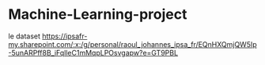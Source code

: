 # Machine-Learning-project

le dataset
https://ipsafr-my.sharepoint.com/:x:/g/personal/raoul_johannes_ipsa_fr/EQnHXQmjQW5Ip-5unARPff8B_iFqlleC1mMqpLPOsvgapw?e=GT9PBL
